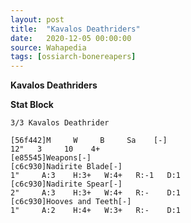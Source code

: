 ```yaml
---
layout: post
title:  "Kavalos Deathriders"
date:   2020-12-05 00:00:00
source: Wahapedia
tags: [ossiarch-bonereapers]
---
```


**Kavalos Deathriders**

**Stat Block**
```
3/3 Kavalos Deathrider
```

```
[56f442]M     W     B     Sa    [-]
12"   3     10    4+    
[e85545]Weapons[-]
[c6c930]Nadirite Blade[-]
1"     A:3    H:3+   W:4+   R:-1   D:1   
[c6c930]Nadirite Spear[-]
2"     A:3    H:3+   W:4+   R:-    D:1   
[c6c930]Hooves and Teeth[-]
1"     A:2    H:4+   W:3+   R:-    D:1   
```
    